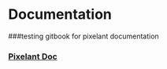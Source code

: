 # Documentation

###testing gitbook for pixelant documentation


### [Pixelant Doc](https://pixelant.gitbooks.io/doc/content/)


